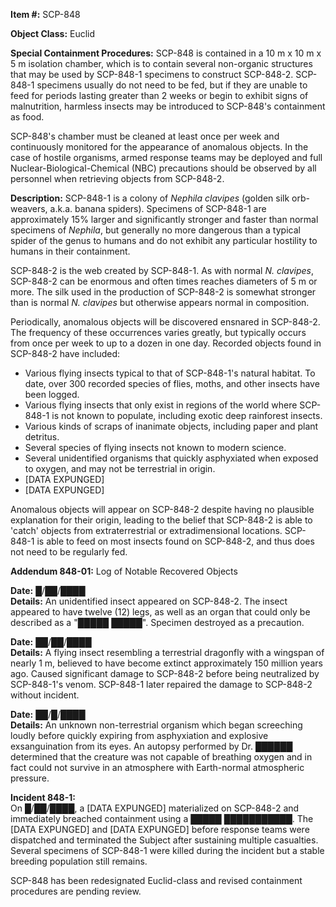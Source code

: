 **Item #:** SCP-848

**Object Class:** Euclid

**Special Containment Procedures:** SCP-848 is contained in a 10 m x 10 m x 5 m isolation chamber, which is to contain several non-organic structures that may be used by SCP-848-1 specimens to construct SCP-848-2. SCP-848-1 specimens usually do not need to be fed, but if they are unable to feed for periods lasting greater than 2 weeks or begin to exhibit signs of malnutrition, harmless insects may be introduced to SCP-848's containment as food.

SCP-848's chamber must be cleaned at least once per week and continuously monitored for the appearance of anomalous objects. In the case of hostile organisms, armed response teams may be deployed and full Nuclear-Biological-Chemical (NBC) precautions should be observed by all personnel when retrieving objects from SCP-848-2.

**Description:** SCP-848-1 is a colony of _Nephila clavipes_ (golden silk orb-weavers, a.k.a. banana spiders). Specimens of SCP-848-1 are approximately 15% larger and significantly stronger and faster than normal specimens of _Nephila_, but generally no more dangerous than a typical spider of the genus to humans and do not exhibit any particular hostility to humans in their containment.

SCP-848-2 is the web created by SCP-848-1. As with normal _N. clavipes_, SCP-848-2 can be enormous and often times reaches diameters of 5 m or more. The silk used in the production of SCP-848-2 is somewhat stronger than is normal _N. clavipes_ but otherwise appears normal in composition.

Periodically, anomalous objects will be discovered ensnared in SCP-848-2. The frequency of these occurrences varies greatly, but typically occurs from once per week to up to a dozen in one day. Recorded objects found in SCP-848-2 have included:

*   Various flying insects typical to that of SCP-848-1's natural habitat. To date, over 300 recorded species of flies, moths, and other insects have been logged.
*   Various flying insects that only exist in regions of the world where SCP-848-1 is not known to populate, including exotic deep rainforest insects.
*   Various kinds of scraps of inanimate objects, including paper and plant detritus.
*   Several species of flying insects not known to modern science.
*   Several unidentified organisms that quickly asphyxiated when exposed to oxygen, and may not be terrestrial in origin.
*   \[DATA EXPUNGED\]
*   \[DATA EXPUNGED\]

Anomalous objects will appear on SCP-848-2 despite having no plausible explanation for their origin, leading to the belief that SCP-848-2 is able to 'catch' objects from extraterrestrial or extradimensional locations. SCP-848-1 is able to feed on most insects found on SCP-848-2, and thus does not need to be regularly fed.

**Addendum 848-01:** Log of Notable Recovered Objects

**Date:** █/██/████  
**Details:** An unidentified insect appeared on SCP-848-2. The insect appeared to have twelve (12) legs, as well as an organ that could only be described as a "█████ █████". Specimen destroyed as a precaution.

**Date:** ██/██/████  
**Details:** A flying insect resembling a terrestrial dragonfly with a wingspan of nearly 1 m, believed to have become extinct approximately 150 million years ago. Caused significant damage to SCP-848-2 before being neutralized by SCP-848-1's venom. SCP-848-1 later repaired the damage to SCP-848-2 without incident.

**Date:** ██/█/████  
**Details:** An unknown non-terrestrial organism which began screeching loudly before quickly expiring from asphyxiation and explosive exsanguination from its eyes. An autopsy performed by Dr. ██████ determined that the creature was not capable of breathing oxygen and in fact could not survive in an atmosphere with Earth-normal atmospheric pressure.

**Incident 848-1:**  
On █/██/████, a \[DATA EXPUNGED\] materialized on SCP-848-2 and immediately breached containment using a █████ ███████████. The \[DATA EXPUNGED\] and \[DATA EXPUNGED\] before response teams were dispatched and terminated the Subject after sustaining multiple casualties. Several specimens of SCP-848-1 were killed during the incident but a stable breeding population still remains.

SCP-848 has been redesignated Euclid-class and revised containment procedures are pending review.